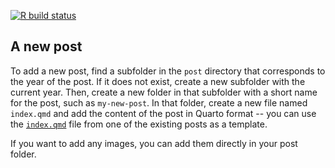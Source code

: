 <!-- badges: start -->
[![R build status](https://github.com/geocompx/geocompx.org/actions/workflows/website.yaml/badge.svg)](https://github.com/geocompx/geocompx.org/actions)
<!-- badges: end -->

## A new post

To add a new post, find a subfolder in the `post` directory that corresponds to the year of the post. 
If it does not exist, create a new subfolder with the current year.
Then, create a new folder in that subfolder with a short name for the post, such as `my-new-post`.
In that folder, create a new file named `index.qmd` and add the content of the post in Quarto format -- you can use the [`index.qmd`](https://github.com/geocompx/geocompx.org/blob/main/post/2025/sml-bp1/index.qmd) file from one of the existing posts as a template.

If you want to add any images, you can add them directly in your post folder.



